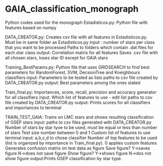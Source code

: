 # GAIA_classification_monograph
Python codes used for the monograph
Estadisticos.py: Python file with features based on numpy

DATA_CREATOR.py: Creates csv file with all features in Estadisticos.py. Must be in same folder as Estadisticos.py
  input : number of stars per class that you want to be processed
          Paths to folders which contain .dat files for each star class
  output: Correlation matrix for all features
          Saves .csv file with all chosen stars, loses star ID except for GAIA stars

Training_BestParams.py: Python file that uses GRIDSEARCH to find best parameters for RandomForest, SVM, DecsionTree and Kneighbours classifiers
  input: Parameters to be tested as lists
         paths to csv file created by DATA_CREATOR.py
  output: Best parameters among the ones stated

Train_final.py: Importances, score, recall, precision and accuracy generator for all classifiers
  input: Which list of features to use - edit list
         paths to csv file created by DATA_CREATOR.py
  output: Prints scores for all classifiers and importances to terminal
  
TRAIN_TEST_GAIA: Trains on LMC stars and shows resulting classification of GSEP stars
  input: paths to csv files generated with DATA_CREATOR.py
         Number of stars by star tyoe to be used, must be equal or less than number of stars
         Test size number between 0 and 1
         Custom list of features to use
  terminal input: a,b,c,d to chose classifier
         Number of top features to be used (list is organized by importance in Train_final.py). 0 applies custom features
         Generates confusion matrix on test data as figure 
            Save figure? Y->saves figure N->does not save figure
            Show figure? Y->shows figure N->dos not show figure
  output:Prints GSEP classification by star type.
